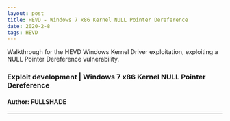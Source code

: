 ```yaml
---
layout: post
title: HEVD - Windows 7 x86 Kernel NULL Pointer Dereference
date: 2020-2-8
tags: HEVD
---
```


Walkthrough for the HEVD Windows Kernel Driver exploitation, exploiting a NULL Pointer Dereference vulnerability.

### Exploit development | Windows 7 x86 Kernel NULL Pointer Dereference

#### Author: FULLSHADE

----
